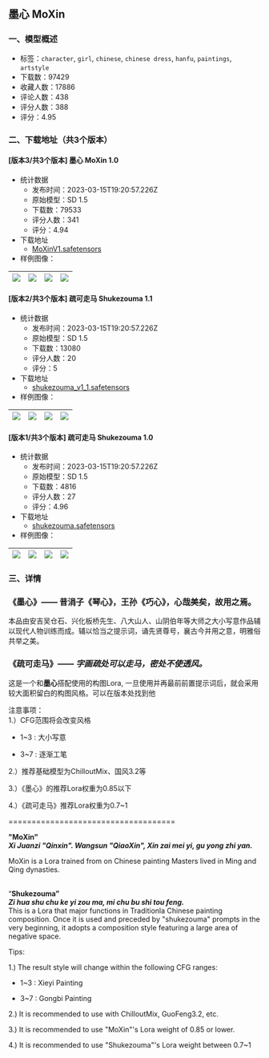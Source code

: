 ## 墨心 MoXin
### 一、模型概述

- 标签：`character`, `girl`, `chinese`, `chinese dress`, `hanfu`, `paintings`, `artstyle`
- 下载数：97429
- 收藏人数：17886
- 评论人数：438
- 评分人数：388
- 评分：4.95

### 二、下载地址（共3个版本）

#### [版本3/共3个版本] 墨心 MoXin 1.0

- 统计数据
  - 发布时间：2023-03-15T19:20:57.226Z
  - 原始模型：SD 1.5
  - 下载数：79533
  - 评分人数：341
  - 评分：4.94
- 下载地址
  - [MoXinV1.safetensors](https://civitai.com/api/download/models/14856)
- 样例图像：

| <img src="https://image.civitai.com/xG1nkqKTMzGDvpLrqFT7WA/2fff45f4-5e4d-4c4c-0e54-c293b26aee00/width=450/212957.jpeg" /> | <img src="https://image.civitai.com/xG1nkqKTMzGDvpLrqFT7WA/7f71d712-f412-43f9-da02-00e290af2d00/width=450/214667.jpeg" /> | <img src="https://image.civitai.com/xG1nkqKTMzGDvpLrqFT7WA/1d182216-d897-4b1a-aff3-769e4f8bb200/width=450/212954.jpeg" /> | <img src="https://image.civitai.com/xG1nkqKTMzGDvpLrqFT7WA/6ad48fd8-b87b-4fc1-c387-e07fdb45b300/width=450/212953.jpeg" /> |
| ---- | ---- | ---- | ---- |

#### [版本2/共3个版本] 疏可走马 Shukezouma 1.1

- 统计数据
  - 发布时间：2023-03-15T19:20:57.226Z
  - 原始模型：SD 1.5
  - 下载数：13080
  - 评分人数：20
  - 评分：5
- 下载地址
  - [shukezouma_v1_1.safetensors](https://civitai.com/api/download/models/20143)
- 样例图像：

| <img src="https://image.civitai.com/xG1nkqKTMzGDvpLrqFT7WA/cbc7f5d3-8daf-4180-cece-b7d3574a7700/width=450/213864.jpeg" /> | <img src="https://image.civitai.com/xG1nkqKTMzGDvpLrqFT7WA/a4b045e0-07ec-498e-63f3-850c11d9fc00/width=450/212951.jpeg" /> | <img src="https://image.civitai.com/xG1nkqKTMzGDvpLrqFT7WA/eff14bbf-e6cc-4c39-98b7-65bec03b7900/width=450/212950.jpeg" /> | <img src="https://image.civitai.com/xG1nkqKTMzGDvpLrqFT7WA/438199b8-c7ed-460c-26ab-abb0fa049800/width=450/214489.jpeg" /> |
| ---- | ---- | ---- | ---- |

#### [版本1/共3个版本] 疏可走马 Shukezouma 1.0

- 统计数据
  - 发布时间：2023-03-15T19:20:57.226Z
  - 原始模型：SD 1.5
  - 下载数：4816
  - 评分人数：27
  - 评分：4.96
- 下载地址
  - [shukezouma.safetensors](https://civitai.com/api/download/models/16075)
- 样例图像：

| <img src="https://image.civitai.com/xG1nkqKTMzGDvpLrqFT7WA/4d1d8e75-29eb-4099-65e6-d8d07332d500/width=450/161956.jpeg" /> | <img src="https://image.civitai.com/xG1nkqKTMzGDvpLrqFT7WA/eb49527f-c356-4e0c-e6f1-abdf66373500/width=450/161955.jpeg" /> | <img src="https://image.civitai.com/xG1nkqKTMzGDvpLrqFT7WA/2ee9ff67-01bc-4008-f10c-55496bd71900/width=450/161954.jpeg" /> | <img src="https://image.civitai.com/xG1nkqKTMzGDvpLrqFT7WA/80d890d3-78fb-4248-a1de-4a76cfb0d300/width=450/161953.jpeg" /> |
| ---- | ---- | ---- | ---- |


### 三、详情
<h3><strong>《墨心》—— 昔涓子《琴心》，王孙《巧心》，心哉美矣，故用之焉。</strong></h3><p>本品由安吉吴仓石、兴化板桥先生、八大山人、山阴伯年等大师之大小写意作品辅以现代人物训练而成。辅以恰当之提示词，诵先贤尊号，襄古今并用之意，明雅俗共举之美。</p><p></p><h3><strong>《疏可走马》—— <em>字画疏处可以走马，密处不使透风。</em></strong></h3><p>这是一个和<strong>墨心</strong>搭配使用的构图Lora, 一旦使用并再最前前置提示词后，就会采用较大面积留白的构图风格。可以在版本处找到他</p><p></p><p></p><p>注意事项：<br />1.）CFG范围将会改变风格</p><ul><li><p>1~3 : 大小写意</p></li><li><p>3~7 : 逐渐工笔</p></li></ul><p>2.）推荐基础模型为ChilloutMix、国风3.2等</p><p>3.）《墨心》的推荐Lora权重为0.85以下</p><p>4.）《疏可走马》推荐Lora权重为0.7~1</p><p>====================================</p><p></p><p><strong>"MoXin"<br /><em>Xi Juanzi "Qinxin". Wangsun "QiaoXin", Xin zai mei yi, gu yong zhi yan.</em></strong></p><p>MoXin is a Lora trained from on Chinese painting Masters lived in Ming and Qing dynasties.</p><p><br />“<strong>Shukezouma”<em><br />Zi hua shu chu ke yi zou ma, mi chu bu shi tou feng.</em></strong><br />This is a Lora that major functions in Traditionla Chinese painting composition. Once it is used and preceded by "shukezouma" prompts in the very beginning, it adopts a composition style featuring a large area of negative space.</p><p></p><p>Tips:</p><p>1.) The result style will change within the following CFG ranges:</p><ul><li><p>1~3 : Xieyi Painting</p></li><li><p>3~7 : Gongbi Painting</p></li></ul><p>2.) It is recommended to use with ChilloutMix, GuoFeng3.2, etc.</p><p>3.) It is recommended to use "MoXin"'s Lora weight of 0.85 or lower.</p><p>4.) It is recommended to use "Shukezouma"'s Lora weight between 0.7~1</p>